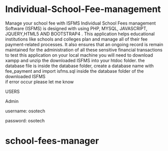 # Individual-School-Fee-management
Manage your school fee with ISFMS
Individual School Fees management Software (ISFMS) is designed with using PHP, MYSQL, JAVASCRIPT, JQUERY,HTML5 AND BOOTSTRAP4 . This application  helps educational institutions like schools and colleges plan and manage all of their fee payment-related processes. 
 It also ensures that an ongoing record is remain maintained for the administration of all these sensitive financial transactions
to test this application on  your local machine you will need to download xampp and unzip the downloaded ISFMS into your htdoc folder.
the database file is inside the database folder,  create a database name with fee_payment and import isfms.sql inside the database folder of the downloaded ISFMS  
if error occur please let me know 


USERS

Admin

username: osotech

password: osotech

# school-fees-manager
